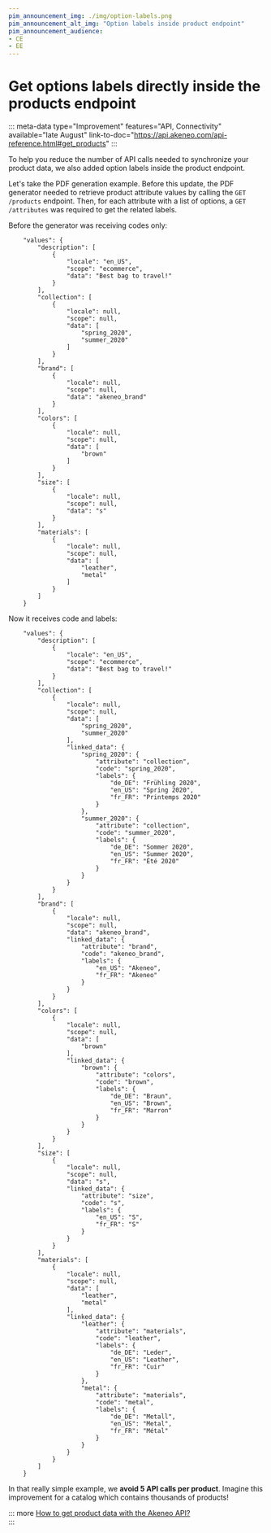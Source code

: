 ```yaml
---
pim_announcement_img: ./img/option-labels.png
pim_announcement_alt_img: "Option labels inside product endpoint"
pim_announcement_audience:
- CE
- EE
---
```


# Get options labels directly inside the products endpoint
::: meta-data type="Improvement" features="API, Connectivity" available="late August" link-to-doc="https://api.akeneo.com/api-reference.html#get_products"
:::

To help you reduce the number of API calls needed to synchronize your product data, we also added option labels inside the product endpoint.

Let's take the PDF generation example. Before this update, the PDF generator needed to retrieve product attribute values by calling the `GET /products` endpoint. Then, for each attribute with a list of options, a `GET /attributes` was required to get the related labels. 

Before the generator was receiving codes only:

```
    "values": {
        "description": [
            {
                "locale": "en_US",
                "scope": "ecommerce",
                "data": "Best bag to travel!"
            }
        ],
        "collection": [
            {
                "locale": null,
                "scope": null,
                "data": [
                    "spring_2020",
                    "summer_2020"
                ]
            }
        ],
        "brand": [
            {
                "locale": null,
                "scope": null,
                "data": "akeneo_brand"
            }
        ],
        "colors": [
            {
                "locale": null,
                "scope": null,
                "data": [
                    "brown"
                ]
            }
        ],
        "size": [
            {
                "locale": null,
                "scope": null,
                "data": "s"
            }
        ],
        "materials": [
            {
                "locale": null,
                "scope": null,
                "data": [
                    "leather",
                    "metal"
                ]
            }
        ]
    }
```

Now it receives code and labels:

```
    "values": {
        "description": [
            {
                "locale": "en_US",
                "scope": "ecommerce",
                "data": "Best bag to travel!"
            }
        ],
        "collection": [
            {
                "locale": null,
                "scope": null,
                "data": [
                    "spring_2020",
                    "summer_2020"
                ],
                "linked_data": {
                    "spring_2020": {
                        "attribute": "collection",
                        "code": "spring_2020",
                        "labels": {
                            "de_DE": "Frühling 2020",
                            "en_US": "Spring 2020",
                            "fr_FR": "Printemps 2020"
                        }
                    },
                    "summer_2020": {
                        "attribute": "collection",
                        "code": "summer_2020",
                        "labels": {
                            "de_DE": "Sommer 2020",
                            "en_US": "Summer 2020",
                            "fr_FR": "Été 2020"
                        }
                    }
                }
            }
        ],
        "brand": [
            {
                "locale": null,
                "scope": null,
                "data": "akeneo_brand",
                "linked_data": {
                    "attribute": "brand",
                    "code": "akeneo_brand",
                    "labels": {
                        "en_US": "Akeneo",
                        "fr_FR": "Akeneo"
                    }
                }
            }
        ],
        "colors": [
            {
                "locale": null,
                "scope": null,
                "data": [
                    "brown"
                ],
                "linked_data": {
                    "brown": {
                        "attribute": "colors",
                        "code": "brown",
                        "labels": {
                            "de_DE": "Braun",
                            "en_US": "Brown",
                            "fr_FR": "Marron"
                        }
                    }
                }
            }
        ],
        "size": [
            {
                "locale": null,
                "scope": null,
                "data": "s",
                "linked_data": {
                    "attribute": "size",
                    "code": "s",
                    "labels": {
                        "en_US": "S",
                        "fr_FR": "S"
                    }
                }
            }
        ],
        "materials": [
            {
                "locale": null,
                "scope": null,
                "data": [
                    "leather",
                    "metal"
                ],
                "linked_data": {
                    "leather": {
                        "attribute": "materials",
                        "code": "leather",
                        "labels": {
                            "de_DE": "Leder",
                            "en_US": "Leather",
                            "fr_FR": "Cuir"
                        }
                    },
                    "metal": {
                        "attribute": "materials",
                        "code": "metal",
                        "labels": {
                            "de_DE": "Metall",
                            "en_US": "Metal",
                            "fr_FR": "Métal"
                        }
                    }
                }
            }
        ]
    }
```

In that really simple example, we **avoid 5 API calls per product**. Imagine this improvement for a catalog which contains thousands of products! 

::: more
[How to get product data with the Akeneo API?](https://api.akeneo.com/api-reference.html#get_products)  
:::
